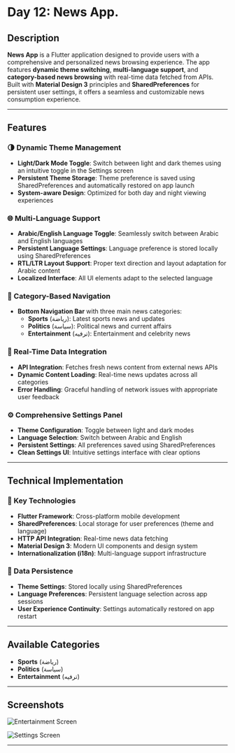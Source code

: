# Day 12: News App.

## Description

**News App** is a Flutter application designed to provide users with a comprehensive and personalized news browsing experience. The app features **dynamic theme switching**, **multi-language support**, and **category-based news browsing** with real-time data fetched from APIs. Built with **Material Design 3** principles and **SharedPreferences** for persistent user settings, it offers a seamless and customizable news consumption experience.

---

## Features

### 🌗 Dynamic Theme Management

- **Light/Dark Mode Toggle**: Switch between light and dark themes using an intuitive toggle in the Settings screen
- **Persistent Theme Storage**: Theme preference is saved using SharedPreferences and automatically restored on app launch
- **System-aware Design**: Optimized for both day and night viewing experiences

### 🌐 Multi-Language Support

- **Arabic/English Language Toggle**: Seamlessly switch between Arabic and English languages
- **Persistent Language Settings**: Language preference is stored locally using SharedPreferences
- **RTL/LTR Layout Support**: Proper text direction and layout adaptation for Arabic content
- **Localized Interface**: All UI elements adapt to the selected language

### 📱 Category-Based Navigation

- **Bottom Navigation Bar** with three main news categories:
  - **Sports** (رياضة): Latest sports news and updates
  - **Politics** (سياسة): Political news and current affairs
  - **Entertainment** (ترفيه): Entertainment and celebrity news

### 📡 Real-Time Data Integration

- **API Integration**: Fetches fresh news content from external news APIs
- **Dynamic Content Loading**: Real-time news updates across all categories
- **Error Handling**: Graceful handling of network issues with appropriate user feedback

### ⚙️ Comprehensive Settings Panel

- **Theme Configuration**: Toggle between light and dark modes
- **Language Selection**: Switch between Arabic and English
- **Persistent Settings**: All preferences saved using SharedPreferences
- **Clean Settings UI**: Intuitive settings interface with clear options

---

## Technical Implementation

### 🔧 Key Technologies

- **Flutter Framework**: Cross-platform mobile development
- **SharedPreferences**: Local storage for user preferences (theme and language)
- **HTTP API Integration**: Real-time news data fetching
- **Material Design 3**: Modern UI components and design system
- **Internationalization (i18n)**: Multi-language support infrastructure

### 💾 Data Persistence

- **Theme Settings**: Stored locally using SharedPreferences
- **Language Preferences**: Persistent language selection across app sessions
- **User Experience Continuity**: Settings automatically restored on app restart

---

## Available Categories

- **Sports** (رياضة)
- **Politics** (سياسة)
- **Entertainment** (ترفيه)

---

## Screenshots

![Entertainment Screen](https://github.com/user-attachments/assets/79dc7bf3-0e4b-4bfa-a1ee-8e510ac486ce)

![Settings Screen](https://github.com/user-attachments/assets/95094861-23c8-42e0-9661-8711e81e631c)

---
